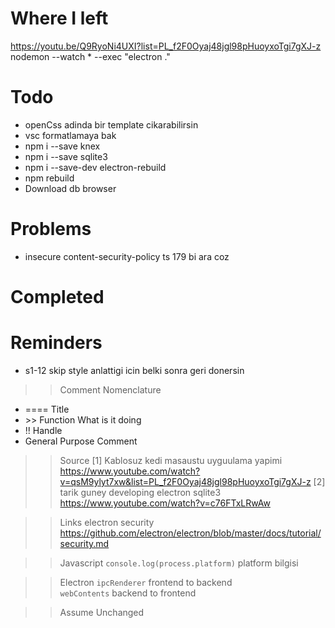 # Where I left
https://youtu.be/Q9RyoNi4UXI?list=PL_f2F0Oyaj48jgl98pHuoyxoTgi7gXJ-z
nodemon --watch * --exec "electron ."

# Todo
- openCss adinda bir template cikarabilirsin 
- vsc formatlamaya bak
- npm i --save knex
- npm i --save sqlite3
- npm i --save-dev electron-rebuild
- npm rebuild
- Download db browser

# Problems
- insecure content-security-policy ts 179 bi ara coz

# Completed

# Reminders
- s1-12 skip style anlattigi icin belki sonra geri donersin

>> Comment Nomenclature
- <prefix> ==== Title
- <prefix> >> Function What is it doing
- <prefix> !! Handle
- <prefix> General Purpose Comment

>> Source
[1] Kablosuz kedi masaustu uyguulama yapimi
https://www.youtube.com/watch?v=qsM9ylyt7xw&list=PL_f2F0Oyaj48jgl98pHuoyxoTgi7gXJ-z
[2] tarik guney developing electron sqlite3
https://www.youtube.com/watch?v=c76FTxLRwAw

>> Links
electron security
https://github.com/electron/electron/blob/master/docs/tutorial/security.md

>> Javascript
`console.log(process.platform)` platform bilgisi

>> Electron
`ipcRenderer` frontend to backend  
`webContents` backend to frontend   

>> Assume Unchanged